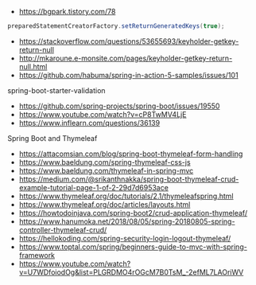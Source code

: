 

- https://bgpark.tistory.com/78

```java
preparedStatementCreatorFactory.setReturnGeneratedKeys(true);
```

- https://stackoverflow.com/questions/53655693/keyholder-getkey-return-null
- http://mkaroune.e-monsite.com/pages/keyholder-getkey-return-null.html
- https://github.com/habuma/spring-in-action-5-samples/issues/101

spring-boot-starter-validation

- https://github.com/spring-projects/spring-boot/issues/19550
- https://www.youtube.com/watch?v=cP8TwMV4LjE
- https://www.inflearn.com/questions/36139

Spring Boot and Thymeleaf

- https://attacomsian.com/blog/spring-boot-thymeleaf-form-handling
- https://www.baeldung.com/spring-thymeleaf-css-js
- https://www.baeldung.com/thymeleaf-in-spring-mvc
- https://medium.com/@srikanthnakka/spring-boot-thymeleaf-crud-example-tutorial-page-1-of-2-29d7d6953ace
- https://www.thymeleaf.org/doc/tutorials/2.1/thymeleafspring.html
- https://www.thymeleaf.org/doc/articles/layouts.html
- https://howtodoinjava.com/spring-boot2/crud-application-thymeleaf/
- https://www.hanumoka.net/2018/08/05/spring-20180805-spring-controller-thymeleaf-crud/
- https://hellokoding.com/spring-security-login-logout-thymeleaf/
- https://www.toptal.com/spring/beginners-guide-to-mvc-with-spring-framework
- https://www.youtube.com/watch?v=U7WDfoiodOg&list=PLGRDMO4rOGcM7B0TsM_-2efML7LAOriWV
